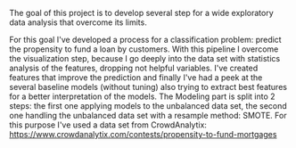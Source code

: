 The goal of this project is to develop several step for a wide exploratory data analysis that overcome its limits.

For this goal I've developed a process for a classification problem: predict the propensity to fund a loan by customers.
With this pipeline I overcome the visualization step, because I go deeply into the data set with statistics analysis of the features, dropping not helpful variables. I've created features that improve the prediction and finally I've had a peek at the several baseline models (without tuning) also trying to extract best features for a better interpretation of the models.
The Modeling part is split into 2 steps: the first one applying models to the unbalanced data set, the second one handling the unbalanced data set with a resample method: SMOTE. 
For this purpose I've used a data set from CrowdAnalytix: https://www.crowdanalytix.com/contests/propensity-to-fund-mortgages


